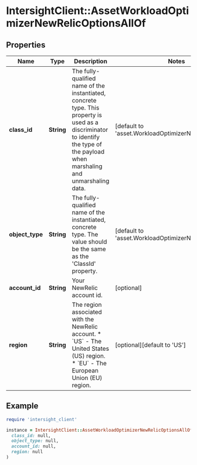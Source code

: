 # IntersightClient::AssetWorkloadOptimizerNewRelicOptionsAllOf

## Properties

| Name | Type | Description | Notes |
| ---- | ---- | ----------- | ----- |
| **class_id** | **String** | The fully-qualified name of the instantiated, concrete type. This property is used as a discriminator to identify the type of the payload when marshaling and unmarshaling data. | [default to &#39;asset.WorkloadOptimizerNewRelicOptions&#39;] |
| **object_type** | **String** | The fully-qualified name of the instantiated, concrete type. The value should be the same as the &#39;ClassId&#39; property. | [default to &#39;asset.WorkloadOptimizerNewRelicOptions&#39;] |
| **account_id** | **String** | Your NewRelic account id. | [optional] |
| **region** | **String** | The region associated with the NewRelic account. * &#x60;US&#x60; - The United States (US) region. * &#x60;EU&#x60; - The European Union (EU) region. | [optional][default to &#39;US&#39;] |

## Example

```ruby
require 'intersight_client'

instance = IntersightClient::AssetWorkloadOptimizerNewRelicOptionsAllOf.new(
  class_id: null,
  object_type: null,
  account_id: null,
  region: null
)
```


